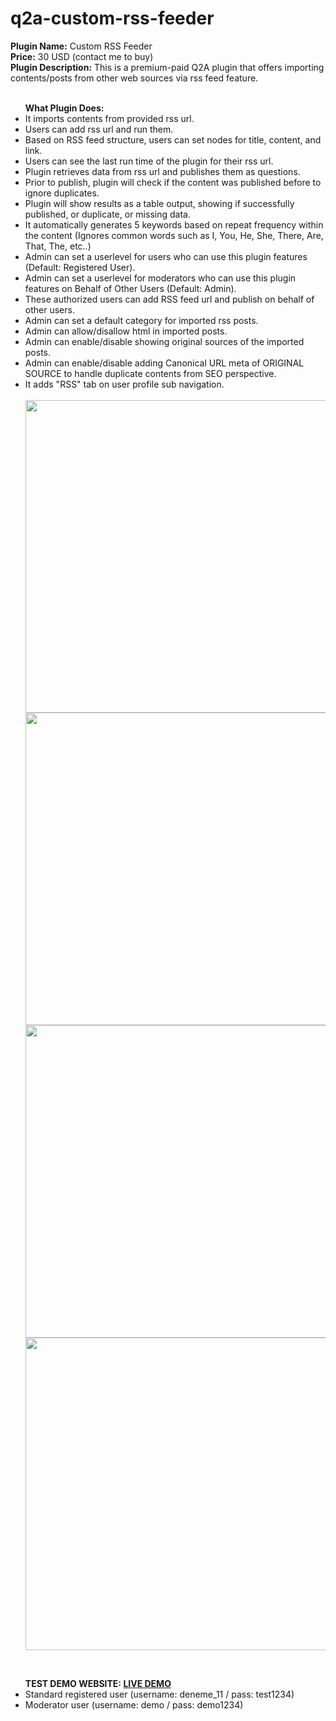 # q2a-custom-rss-feeder

<b>Plugin Name:</b>  Custom RSS Feeder <br>
<b>Price:</b> 30 USD (contact me to buy) <br>
<b>Plugin Description:</b> This is a premium-paid Q2A plugin that offers importing contents/posts from other web sources via rss feed feature.<br>
<br>
<ul class="first">
	<b>What Plugin Does:</b>
	<li>It imports contents from provided rss url.</li>
	<li>Users can add rss url and run them. </li>
	<li>Based on RSS feed structure, users can set nodes for title, content, and link.</li>
	<li>Users can see the last run time of the plugin for their rss url.</li>
	<li>Plugin retrieves data from rss url and publishes them as questions.</li>
	<li>Prior to publish, plugin will check if the content was published before to ignore duplicates.</li>
	<li>Plugin will show results as a table output, showing if successfully published, or duplicate, or missing data.</li>
	<li>It automatically generates 5 keywords based on repeat frequency within the content (Ignores common words such as I, You, He, She, There, Are, That, The, etc..)</li>
	<li>Admin can set a userlevel for users who can use this plugin features (Default: Registered User).</li>
	<li>Admin can set a userlevel for moderators who can use this plugin features on Behalf of Other Users (Default: Admin).</li>
	<li>These authorized users can add RSS feed url and publish on behalf of other users.</li>
	<li>Admin can set a default category for imported rss posts.</li>
	<li>Admin can allow/disallow html in imported posts.</li>
	<li>Admin can enable/disable showing original sources of the imported posts.</li>
	<li>Admin can enable/disable adding Canonical URL meta of ORIGINAL SOURCE to handle duplicate contents from SEO perspective.</li>
	<li>It adds "RSS" tab on user profile sub navigation.</li>
	<br/>
	<img src="https://ihlassovbetov.github.io/assets/plugin-ss/custom-rss-feeder/img-1.png" width="500px" height="auto" />
	<img src="https://ihlassovbetov.github.io/assets/plugin-ss/custom-rss-feeder/img-2.png" width="500px" height="auto" />
	<img src="https://ihlassovbetov.github.io/assets/plugin-ss/custom-rss-feeder/img-3.png" width="500px" height="auto" />
	<img src="https://ihlassovbetov.github.io/assets/plugin-ss/custom-rss-feeder/img-4.png" width="500px" height="auto" />
</ul>
<br/>
<ul class="first">	
	<b>TEST DEMO WEBSITE: <a href="https://gyzgyn.com/q2a-demo" target="_blank">LIVE DEMO</a></b>
	<li>Standard registered user (username: deneme_11 / pass: test1234)</li>
	<li>Moderator user (username: demo / pass: demo1234)</li>
</ul>

